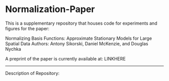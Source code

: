 # Normalization-Paper
This is a supplementary repository that houses code for experiments and figures for the paper: 

Normalizing Basis Functions: Approximate Stationary Models for Large Spatial Data
Authors: Antony Sikorski, Daniel McKenzie, and Douglas Nychka

A preprint of the paper is currently available at: LINKHERE

---

Description of Repository: 
